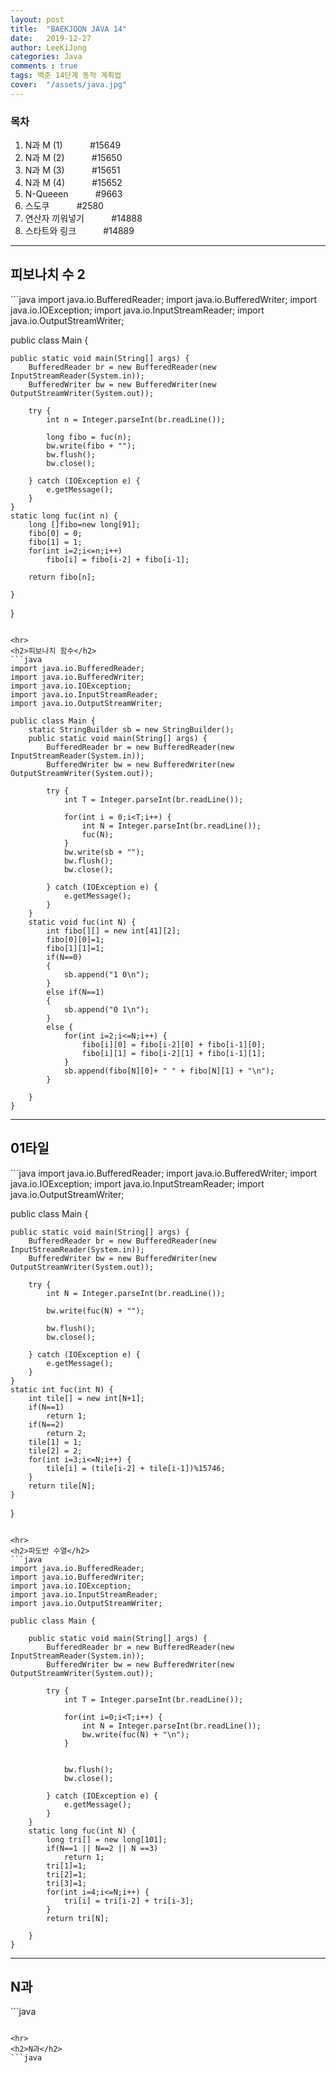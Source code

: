 ```yaml
---
layout: post
title:  "BAEKJOON JAVA 14"
date:   2019-12-27
author: LeeKiJong
categories: Java
comments : true
tags: 백준 14단계 동적 계획법
cover:  "/assets/java.jpg"
---
```

<h3>목차</h3>
<ol>
  <li>N과 M (1) &nbsp;&nbsp;&nbsp;&nbsp;&nbsp;&nbsp;&nbsp;&nbsp;&nbsp;&nbsp;#15649</li>
  <li>N과 M (2)  &nbsp;&nbsp;&nbsp;&nbsp;&nbsp;&nbsp;&nbsp;&nbsp;&nbsp;&nbsp;#15650</li>
  <li>N과 M (3)  &nbsp;&nbsp;&nbsp;&nbsp;&nbsp;&nbsp;&nbsp;&nbsp;&nbsp;&nbsp;#15651</li>
  <li>N과 M (4)  &nbsp;&nbsp;&nbsp;&nbsp;&nbsp;&nbsp;&nbsp;&nbsp;&nbsp;&nbsp;#15652</li>
  <li>N-Queeen &nbsp;&nbsp;&nbsp;&nbsp;&nbsp;&nbsp;&nbsp;&nbsp;&nbsp;&nbsp;#9663</li>
  <li>스도쿠  &nbsp;&nbsp;&nbsp;&nbsp;&nbsp;&nbsp;&nbsp;&nbsp;&nbsp;&nbsp;#2580</li>
  <li>연산자 끼워넣기  &nbsp;&nbsp;&nbsp;&nbsp;&nbsp;&nbsp;&nbsp;&nbsp;&nbsp;&nbsp;#14888</li>
  <li>스타트와 링크  &nbsp;&nbsp;&nbsp;&nbsp;&nbsp;&nbsp;&nbsp;&nbsp;&nbsp;&nbsp;#14889</li>
</ol>

<hr>
<h2>피보나치 수 2</h2>
```java
import java.io.BufferedReader;
import java.io.BufferedWriter;
import java.io.IOException;
import java.io.InputStreamReader;
import java.io.OutputStreamWriter;

public class Main {
	
	public static void main(String[] args) {
		BufferedReader br = new BufferedReader(new InputStreamReader(System.in));
		BufferedWriter bw = new BufferedWriter(new OutputStreamWriter(System.out));

		try {
			int n = Integer.parseInt(br.readLine());
			
			long fibo = fuc(n);
			bw.write(fibo + "");
			bw.flush();
			bw.close();

		} catch (IOException e) {
			e.getMessage();
		}
	}
	static long fuc(int n) {
		long []fibo=new long[91];
		fibo[0] = 0;
		fibo[1] = 1;
		for(int i=2;i<=n;i++) 
			fibo[i] = fibo[i-2] + fibo[i-1];
		
		return fibo[n];
			
	}
}
```

<hr>
<h2>피보나치 함수</h2>
```java
import java.io.BufferedReader;
import java.io.BufferedWriter;
import java.io.IOException;
import java.io.InputStreamReader;
import java.io.OutputStreamWriter;

public class Main {
	static StringBuilder sb = new StringBuilder();
	public static void main(String[] args) {
		BufferedReader br = new BufferedReader(new InputStreamReader(System.in));
		BufferedWriter bw = new BufferedWriter(new OutputStreamWriter(System.out));

		try {
			int T = Integer.parseInt(br.readLine());
			
			for(int i = 0;i<T;i++) {
				int N = Integer.parseInt(br.readLine());
				fuc(N);
			}
			bw.write(sb + "");
			bw.flush();
			bw.close();

		} catch (IOException e) {
			e.getMessage();
		}
	}
	static void fuc(int N) {
		int fibo[][] = new int[41][2];
		fibo[0][0]=1;
		fibo[1][1]=1;
		if(N==0)
		{
			sb.append("1 0\n");
		}
		else if(N==1)
		{
			sb.append("0 1\n");
		}
		else {
			for(int i=2;i<=N;i++) {
				fibo[i][0] = fibo[i-2][0] + fibo[i-1][0];
				fibo[i][1] = fibo[i-2][1] + fibo[i-1][1];
			}
			sb.append(fibo[N][0]+ " " + fibo[N][1] + "\n");
		}
			
	}
}
```

<hr>
<h2>01타일</h2>
```java
import java.io.BufferedReader;
import java.io.BufferedWriter;
import java.io.IOException;
import java.io.InputStreamReader;
import java.io.OutputStreamWriter;

public class Main {
	
	public static void main(String[] args) {
		BufferedReader br = new BufferedReader(new InputStreamReader(System.in));
		BufferedWriter bw = new BufferedWriter(new OutputStreamWriter(System.out));

		try {
			int N = Integer.parseInt(br.readLine());
			
			bw.write(fuc(N) + "");
			
			bw.flush();
			bw.close();

		} catch (IOException e) {
			e.getMessage();
		}
	}
	static int fuc(int N) {
		int tile[] = new int[N+1];
		if(N==1)
			return 1;
		if(N==2)
			return 2;
		tile[1] = 1;
		tile[2] = 2;
		for(int i=3;i<=N;i++) {
			tile[i] = (tile[i-2] + tile[i-1])%15746;
		}
		return tile[N];	
	}
}
```

<hr>
<h2>파도반 수열</h2>
```java
import java.io.BufferedReader;
import java.io.BufferedWriter;
import java.io.IOException;
import java.io.InputStreamReader;
import java.io.OutputStreamWriter;

public class Main {
	
	public static void main(String[] args) {
		BufferedReader br = new BufferedReader(new InputStreamReader(System.in));
		BufferedWriter bw = new BufferedWriter(new OutputStreamWriter(System.out));

		try {
			int T = Integer.parseInt(br.readLine());
			
			for(int i=0;i<T;i++) {
				int N = Integer.parseInt(br.readLine());
				bw.write(fuc(N) + "\n");
			}
			
			
			bw.flush();
			bw.close();

		} catch (IOException e) {
			e.getMessage();
		}
	}
	static long fuc(int N) {
		long tri[] = new long[101];
		if(N==1 || N==2 || N ==3)
			return 1;
		tri[1]=1;
		tri[2]=1;
		tri[3]=1;
		for(int i=4;i<=N;i++) {
			tri[i] = tri[i-2] + tri[i-3];
		}
		return tri[N];
	
	}
}
```
<hr>
<h2>N과</h2>
```java

```

<hr>
<h2>N과</h2>
```java

```
